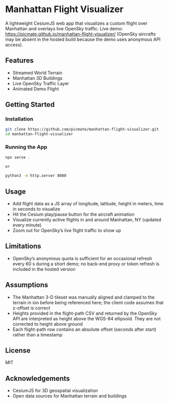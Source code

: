 # Manhattan Flight Visualizer

A lightweight CesiumJS web app that visualizes a custom flight over Manhattan and overlays live OpenSky traffic.
Live demo: https://picmate.github.io/manhattan-flight-visualizer/ (OpenSky aircrafts may be absent in the hosted build because the demo uses anonymous API access).

## Features

- Streamed World Terrain
- Manhattan 3D Buildings
- Live OpenSky Traffic Layer
- Animated Demo Flight

## Getting Started

### Installation

```bash
git clone https://github.com/picmate/manhattan-flight-visualizer.git
cd manhattan-flight-visualizer
```

### Running the App

```bash
npx serve .

or

python3 -m http.server 8080
```

## Usage

- Add flight data as a JS array of longitude, latitude, height in meters, time in seconds to visualize
- Hit the Cesium play/pause button for the aircraft animation
- Visualize currently active flights in and around Manhattan, NY (updated every minute)
- Zoom out for OpenSky’s live flight traffic to show up


## Limitations

- OpenSky’s anonymous quota is sufficient for an occasional refresh every 60 s during a short demo; no back-end proxy or token refresh is included in the hosted version

## Assumptions

- The Manhattan 3-D tileset was manually aligned and clamped to the terrain in ion before being referenced here; the client code assumes that z-offset is correct
- Heights provided in the flight-path CSV and returned by the OpenSky API are interpreted as height above the WGS-84 ellipsoid. They are not corrected to height above ground
- Each flight-path row contains an absolute offset (seconds after start) rather than a timestamp

## License

MIT

## Acknowledgements

- CesiumJS for 3D geospatial visualization
- Open data sources for Manhattan terrain and buildings

